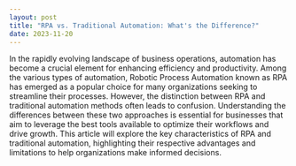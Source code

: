 ```yaml
---
layout: post
title: "RPA vs. Traditional Automation: What's the Difference?"
date: 2023-11-20
---
```


In the rapidly evolving landscape of business operations, automation has become a crucial element for enhancing efficiency and productivity. Among the various types of automation, Robotic Process Automation known as RPA has emerged as a popular choice for many organizations seeking to streamline their processes. However, the distinction between RPA and traditional automation methods often leads to confusion. Understanding the differences between these two approaches is essential for businesses that aim to leverage the best tools available to optimize their workflows and drive growth. This article will explore the key characteristics of RPA and traditional automation, highlighting their respective advantages and limitations to help organizations make informed decisions.
